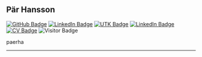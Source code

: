 ## Pär Hansson

[![GitHub Badge](https://img.shields.io/github/followers/paerha?style=social)](https://github.com/paerha?tab=followers)
[![LinkedIn Badge](https://img.shields.io/badge/My-LinkedIn-blue)](https://www.linkedin.com/in/paerhansson/)
[![UTK Badge](https://img.shields.io/badge/My-Facebook-blue)](https://www.facebook.com/paer.hansson)
[![LinkedIn Badge](https://img.shields.io/badge/My-Instagram-blue)](https://www.instagram.com/paer.hansson/)
[![CV Badge](https://img.shields.io/badge/My-CV-critical)](#)
![Visitor Badge](https://visitor-badge.laobi.icu/badge?page_id=paerha.paerha)

paerha

---

